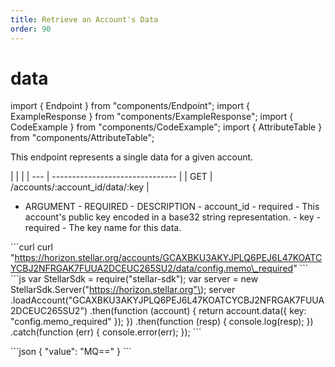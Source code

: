 ```yaml
---
title: Retrieve an Account's Data
order: 90
---
```


# data

import { Endpoint } from "components/Endpoint"; import { ExampleResponse } from "components/ExampleResponse"; import { CodeExample } from "components/CodeExample"; import { AttributeTable } from "components/AttributeTable";

This endpoint represents a single data for a given account.

 \| \| \| \| --- \| ------------------------------- \| \| GET \| /accounts/:account\_id/data/:key \|

 - ARGUMENT - REQUIRED - DESCRIPTION - account\_id - required - This account's public key encoded in a base32 string representation. - key - required - The key name for this data.

 \`\`\`curl curl "https://horizon.stellar.org/accounts/GCAXBKU3AKYJPLQ6PEJ6L47KOATCYCBJ2NFRGAK7FUUA2DCEUC265SU2/data/config.memo\_required" \`\`\` \`\`\`js var StellarSdk = require\("stellar-sdk"\); var server = new StellarSdk.Server\("https://horizon.stellar.org"\); server .loadAccount\("GCAXBKU3AKYJPLQ6PEJ6L47KOATCYCBJ2NFRGAK7FUUA2DCEUC265SU2"\) .then\(function \(account\) { return account.data\({ key: "config.memo\_required" }\); }\) .then\(function \(resp\) { console.log\(resp\); }\) .catch\(function \(err\) { console.error\(err\); }\); \`\`\`

 \`\`\`json { "value": "MQ==" } \`\`\`

